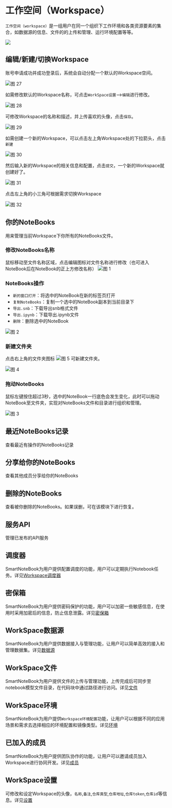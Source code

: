 # 工作空间（Workspace）

`工作空间（workspace）`是一组用户在同一个组织下工作环境和各类资源要素的集合，如数据源的信息、文件的的上传和管理、运行环境配置等等。

![](/assets/ws.png)


## 编辑/新建/切换Workspace

账号申请成功并成功登录后，系统会自动分配一个默认的Workspace空间。

![图 27](../images/66e079028547834cff298270823fbc135ff64af8d6cfca0a8901c18c4375abe3.png)  


如需修改默认的Workspace名称，可点击`WorkSpace设置`-->`编辑`进行修改。

![图 28](../images/a4d1d202669f568b84dc573e105610f215c79321be6cc346cd2424e42afbd4ba.png)  

可修改Workspace的名称和描述，并上传喜欢的头像，点击`保存`。

![图 29](../images/679cc31de817cfe18e02802989854c2f31d95fec8396b0c859c384c24b0d0458.png)  


如需创建一个新的Workspace，可以点击左上角Workspace处的下拉箭头，点击`新建`

![图 30](../images/ebe4eaf923218346d5e34fa8aa77c9300b583c915900af3551e9352adbd31c4f.png)  

然后输入新的Workspace的相关信息和配置，点击`提交`，一个新的Workspace就创建好了。

![图 31](../images/94605c14c0fb9fdee6893ed9a1c7112807e87b3722becac8235f8af0288c2c2d.png) 

点击左上角的小三角可根据需求切换Workspace

![图 32](../images/80283774bbf123ed04218037a88244366d13bf6376f50a91011a1dd7e83f323e.png)  


## 你的NoteBooks

用来管理当前Workspace下你所有的NoteBooks文件。

### 修改NoteBooks名称

鼠标移动至文件名称区域，点击编辑图标对文件名称进行修改（也可进入NoteBook后在NoteBook的正上方修改名称）
![图 1](../images/%E4%BF%AE%E6%94%B9%E6%A0%87%E9%A2%98.png)  

### NoteBooks操作

- `新的窗口打开`：将选中的NoteBook在新的标签页打开
- `复制NoteBooks`：复制一个选中的NoteBook副本到当前目录下
- `导出.snb`：下载导出snb格式文件
- `导出.ipynb`：下载导出.ipynb文件
- `删除`：删除选中的NoteBook

![图 2](../images/NoteBooks%E6%93%8D%E4%BD%9C.png)  

### 新建文件夹

点击右上角的文件夹图标 ![图 5](../images/%E6%96%87%E4%BB%B6%E5%A4%B9%E5%9B%BE%E8%A1%A8.png) 可新建文件夹。

![图 4](../images/%E6%96%B0%E5%BB%BA%E6%96%87%E4%BB%B6%E5%A4%B9.png)  


### 拖动NoteBooks

鼠标左键按住超过3秒，选中的NoteBook一行底色会发生变化，此时可以拖动NoteBook至文件夹，实现对NoteBooks文件和目录进行组织和管理。

![图 3](../images/%E6%8B%96%E5%8A%A8NoteBooks.png)  


## 最近NoteBooks记录

查看最近有操作的NoteBooks记录

## 分享给你的NoteBooks

查看其他成员分享给你的NoteBooks

## 删除的NoteBooks

查看被你删除的NoteBooks。如果误删，可在该模块下进行恢复。

## 服务API

管理已发布的API服务

## 调度器

SmartNoteBook为用户提供配置调度的功能，用户可以定期执行Notebook任务。详见<a href="./Schedule.md" title="调度器">Workspace调度器</a>

## 密保箱

SmartNoteBook为用户提供密码保护的功能，用户可以加密一些敏感信息，在使用时采用加密后的信息，防止信息泄露。详见<a href="./Encryption.md" title="密保箱">密保箱</a>

## WorkSpace数据源

SmartNoteBook为用户提供数据接入与管理功能，让用户可以简单高效的接入和管理数据集。详见<a href="./DataSource.md" title="数据源">数据源</a>

## WorkSpace文件

SmartNoteBook为用户提供文件的上传与管理功能，上传完成后可同步至notebook模型文件目录，在代码块中通过路径进行访问。详见<a href="./Files.md" title="文件">文件</a>

## WorkSpace环境

SmartNoteBook为用户提供`Workspace环境配置`功能，让用户可以根据不同的应用场景和需求去选择相应的环境配置和镜像类型。详见<a href="./Environment.md" title="环境">环境</a>

## 已加入的成员

SmartNoteBook为用户提供团队协作的功能，让用户可以邀请成员加入Workspace进行协同开发。详见<a href="./Groups.md" title="成员">成员</a>

## WorkSpace设置

可修改和设定Workspace的头像，`名称`,`备注`,`仓库类型`,`仓库地址`,`仓库token`,`仓库id`等信息。详见<a href="./Settings.md" title="设置">设置</a>

